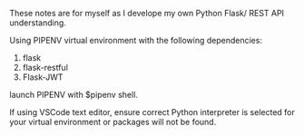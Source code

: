 These notes are for myself as I develope my own Python Flask/ REST API understanding.


Using PIPENV virtual environment with the following dependencies:
1. flask
2. flask-restful
3. Flask-JWT


launch PIPENV with $pipenv shell.


If using VSCode text editor, ensure correct Python interpreter is selected for your virtual environment or packages will not be found.